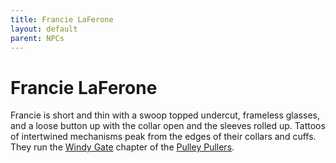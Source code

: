 ```yaml
---
title: Francie LaFerone
layout: default
parent: NPCs
---
```


# Francie LaFerone
Francie is short and thin with a swoop topped undercut, frameless glasses, and a loose button up with the collar open and the sleeves rolled up. Tattoos of intertwined mechanisms peak from the edges of their collars and cuffs. They run the [Windy Gate](/FATE_in_the_BAWG/locations/Windy_gate.html) chapter of the [Pulley Pullers](/FATE_in_the_BAWG/factions/pulley_pullers.html).